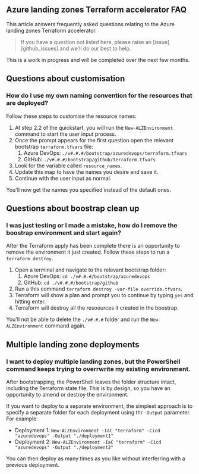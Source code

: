<!-- markdownlint-disable first-line-h1 -->
## Azure landing zones Terraform accelerator FAQ

This article answers frequently asked questions relating to the Azure landing zones Terraform accelerator.

> If you have a question not listed here, please raise an [issue][github_issues] and we'll do our best to help.

This is a work in progress and will be completed over the next few months.

## Questions about customisation

### How do I use my own naming convention for the resources that are deployed?

Follow these steps to customise the resource names:

1. At step 2.2 of the quickstart, you will run the `New-ALZEnvironment` command to start the user input process.
1. Once the prompt appears for the first question open the relevant bootstrap `terraform.tfvars` file:
    1. Azure DevOps: `./v#.#.#/bootstrap/azuredevops/terraform.tfvars`
    1. GitHub: `./v#.#.#/bootstrap/github/terraform.tfvars`
1. Look for the variable called `resource_names`.
1. Update this map to have the names you desire and save it.
1. Continue with the user input as normal.

You'll now get the names you specified instead of the default ones.

## Questions about boostrap clean up

### I was just testing or I made a mistake, how do I remove the boostrap environment and start again?

After the Terraform apply has been complete there is an opportunity to remove the environment it just created. Follow these steps to run a `terraform destroy`.

1. Open a terminal and navigate to the relevant bootstrap folder:
    1. Azure DevOps: `cd ./v#.#.#/bootstrap/azuredevops`
    1. GitHub: `cd ./v#.#.#/bootstrap/github`
1. Run a this command `terraform destroy -var-file override.tfvars`.
1. Terraform will show a plan and prompt you to continue by typing `yes` and hitting enter.
1. Terraform will destroy all the resoources it created in the boostrap.

You'll not be able to delete the `./v#.#.#` folder and run the `New-ALZEnvironment` command again.

## Multiple landing zone deployments

### I want to deploy multiple landing zones, but the PowerShell command keeps trying to overrwrite my existing environment.

After bootstrapping, the PowerShell leaves the folder structure intact, including the Terraform state file. This is by design, so you have an opportunity to amend or destroy the environment. 

If you want to deploy to a separate environment, the simplest approach is to specify a separate folder for each deployment using thr `-Output` parameter. For example:

- Deployment 1: `New-ALZEnvironment -IaC "terraform" -Cicd "azuredevops" -Output "./deployment1"`
- Deployment 2: `New-ALZEnvironment -IaC "terraform" -Cicd "azuredevops" -Output "./deployment2"`

You can then deploy as many times as you like without interferring with a previous deployment.